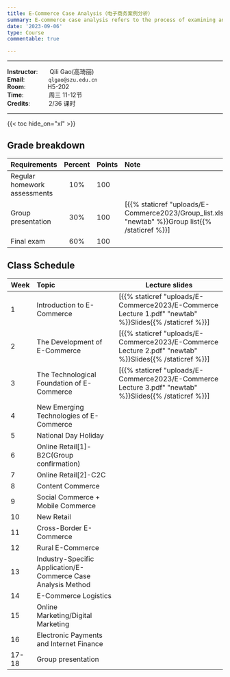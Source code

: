 ```yaml
---
title: E-Commerce Case Analysis（电子商务案例分析）
summary: E-commerce case analysis refers to the process of examining and evaluating specific cases or scenarios related to e-commerce businesses. This analysis typically involves a systematic review of various aspects of an e-commerce business, aiming to gain insights, make informed decisions, and potentially solve problems.
date: '2023-09-06'
type: Course
commentable: true

---
```

-----
**Instructor**:       Qili Gao(高琦丽)                 <br>
**Email**:              `qlgao@szu.edu.cn`                 <br>
**Room**:             H5-202   <br>
**Time**:               周三 11-12节      <br>
**Credits**:           2/36 课时

-----

{{< toc hide_on="xl" >}}

## Grade breakdown

|  Requirements              | Percent      | Points                       | Note                                       |
|:---------------------------|:------------:|:-----------------------------|:-------------------------------------------|
| Regular homework assessments | 10%          |   100                       |                                            |
|Group presentation        | 30%              |     100                     | [{{% staticref "uploads/E-Commerce2023/Group_list.xlsx" "newtab" %}}Group list{{% /staticref %}}]                                           |
| Final  exam                | 60%          |  100                          |                                            |


## Class Schedule

|Week | Topic                                                                                 | Lecture slides	                                                                                                                                                               
|----- |:----------------------------------------------------------------------------------------|---------------------------------------------------------------------------------------------------------------------------------------------------------------------------------|
|  1   |Introduction to E-Commerce | [{{% staticref "uploads/E-Commerce2023/E-Commerce Lecture 1.pdf" "newtab" %}}Slides{{% /staticref %}}] |
|  2   |The Development of E-Commerce                 |[{{% staticref "uploads/E-Commerce2023/E-Commerce Lecture 2.pdf" "newtab" %}}Slides{{% /staticref %}}]  |
|  3  |The Technological Foundation of E-Commerce     |[{{% staticref "uploads/E-Commerce2023/E-Commerce Lecture 3.pdf" "newtab" %}}Slides{{% /staticref %}}] | 
| 4 |New Emerging Technologies of E-Commerce | |  
| 5 |National Day Holiday  | |  
| 6 |Online Retail[1]-B2C(Group confirmation)| |   
| 7 |Online Retail[2]-C2C  | |        
| 8 |Content Commerce | | 
| 9 |Social Commerce + Mobile Commerce| |               
| 10  |New Retail| |  
| 11 |Cross-Border E-Commerce| |                                       
| 12 |Rural E-Commerce| |                                                                                          
| 13 |Industry-Specific Application/E-Commerce Case Analysis Method| |        
|  14 |E-Commerce Logistics| |                                         
|  15 |Online Marketing/Digital Marketing| |                           
|  16 |Electronic Payments and Internet Finance| |                           
|  17-18  |Group presentation| |                                                                                     


